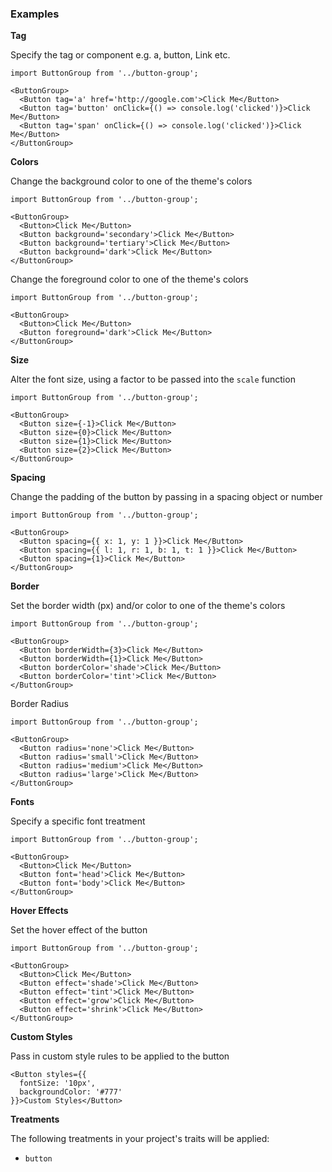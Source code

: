 ### Examples

**Tag**

Specify the tag or component e.g. a, button, Link etc.

```
import ButtonGroup from '../button-group';

<ButtonGroup>
  <Button tag='a' href='http://google.com'>Click Me</Button>
  <Button tag='button' onClick={() => console.log('clicked')}>Click Me</Button>
  <Button tag='span' onClick={() => console.log('clicked')}>Click Me</Button>
</ButtonGroup>
```

**Colors**

Change the background color to one of the theme's colors

```
import ButtonGroup from '../button-group';

<ButtonGroup>
  <Button>Click Me</Button>
  <Button background='secondary'>Click Me</Button>
  <Button background='tertiary'>Click Me</Button>
  <Button background='dark'>Click Me</Button>
</ButtonGroup>
```

Change the foreground color to one of the theme's colors

```
import ButtonGroup from '../button-group';

<ButtonGroup>
  <Button>Click Me</Button>
  <Button foreground='dark'>Click Me</Button>
</ButtonGroup>
```

**Size**

Alter the font size, using a factor to be passed into the `scale` function

```
import ButtonGroup from '../button-group';

<ButtonGroup>
  <Button size={-1}>Click Me</Button>
  <Button size={0}>Click Me</Button>
  <Button size={1}>Click Me</Button>
  <Button size={2}>Click Me</Button>
</ButtonGroup>
```

**Spacing**

Change the padding of the button by passing in a spacing object or number

```
import ButtonGroup from '../button-group';

<ButtonGroup>
  <Button spacing={{ x: 1, y: 1 }}>Click Me</Button>
  <Button spacing={{ l: 1, r: 1, b: 1, t: 1 }}>Click Me</Button>
  <Button spacing={1}>Click Me</Button>
</ButtonGroup>
```

**Border**

Set the border width (px) and/or color to one of the theme's colors

```
import ButtonGroup from '../button-group';

<ButtonGroup>
  <Button borderWidth={3}>Click Me</Button>
  <Button borderWidth={1}>Click Me</Button>
  <Button borderColor='shade'>Click Me</Button>
  <Button borderColor='tint'>Click Me</Button>
</ButtonGroup>
```

Border Radius

```
import ButtonGroup from '../button-group';

<ButtonGroup>
  <Button radius='none'>Click Me</Button>
  <Button radius='small'>Click Me</Button>
  <Button radius='medium'>Click Me</Button>
  <Button radius='large'>Click Me</Button>
</ButtonGroup>
```

**Fonts**

Specify a specific font treatment

```
import ButtonGroup from '../button-group';

<ButtonGroup>
  <Button>Click Me</Button>
  <Button font='head'>Click Me</Button>
  <Button font='body'>Click Me</Button>
</ButtonGroup>
```
**Hover Effects**

Set the hover effect of the button

```
import ButtonGroup from '../button-group';

<ButtonGroup>
  <Button>Click Me</Button>
  <Button effect='shade'>Click Me</Button>
  <Button effect='tint'>Click Me</Button>
  <Button effect='grow'>Click Me</Button>
  <Button effect='shrink'>Click Me</Button>
</ButtonGroup>
```

**Custom Styles**

Pass in custom style rules to be applied to the button

```
<Button styles={{
  fontSize: '10px',
  backgroundColor: '#777'
}}>Custom Styles</Button>
```

**Treatments**

The following treatments in your project's traits will be applied:

- `button`
